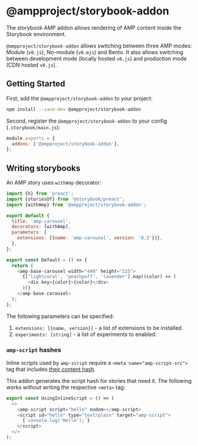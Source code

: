 # @ampproject/storybook-addon

The storybook AMP addon allows rendering of AMP content inside the Storybook
environment.

`@ampproject/storybook-addon` allows switching between three AMP modes:
Module (`v0.js`), No-module (`v0.mjs`) and Bento. It also allows switching
between development mode (locally hosted `v0.js`) and production mode (CDN
hosted `v0.js`).

## Getting Started

First, add the `@ampproject/storybook-addon` to your project:

```sh
npm install --save-dev @ampproject/storybook-addon
```

Second, register the `@ampproject/storybook-addon` to your
config (`.storybook/main.js`):

```js
module.exports = {
  addons: ['@ampproject/storybook-addon'],
};
```

## Writing storybooks

An AMP story uses `withAmp` decorator:

```js
import {h} from 'preact';
import {storiesOf} from '@storybook/preact';
import {withAmp} from '@ampproject/storybook-addon';

export default {
  title: 'amp-carousel',
  decorators: [withAmp],
  parameters: {
    extensions: [{name: 'amp-carousel', version: '0.2'}]},
  },
};

export const Default = () => {
  return (
    <amp-base-carousel width="440" height="225">
      {['lightcoral', 'peachpuff', 'lavender'].map((color) => (
        <div key={color}>{color}</div>
      ))}
    </amp-base-carousel>
  );
};
```

The following parameters can be specified:

1. `extensions: [{name, version}]` - a list of extensions to be installed.
2. `experiments: [string]` - a list of experiments to enabled.

### `amp-script` hashes

Inline scripts used by `amp-script` require a `<meta name="amp-script-src">` tag that includes [their content hash](https://amp.dev/documentation/components/amp-script/#calculating-the-script-hash).

This addon generates the script hash for stories that need it. The following works without writing the respective `<meta>` tag:

```js
export const UsingInlineScript = () => (
  <>
    <amp-script script="hello" nodom></amp-script>
    <script id="hello" type="text/plain" target="amp-script">
      {`console.log('Hello');`}
    </script>
  </>
);
```
